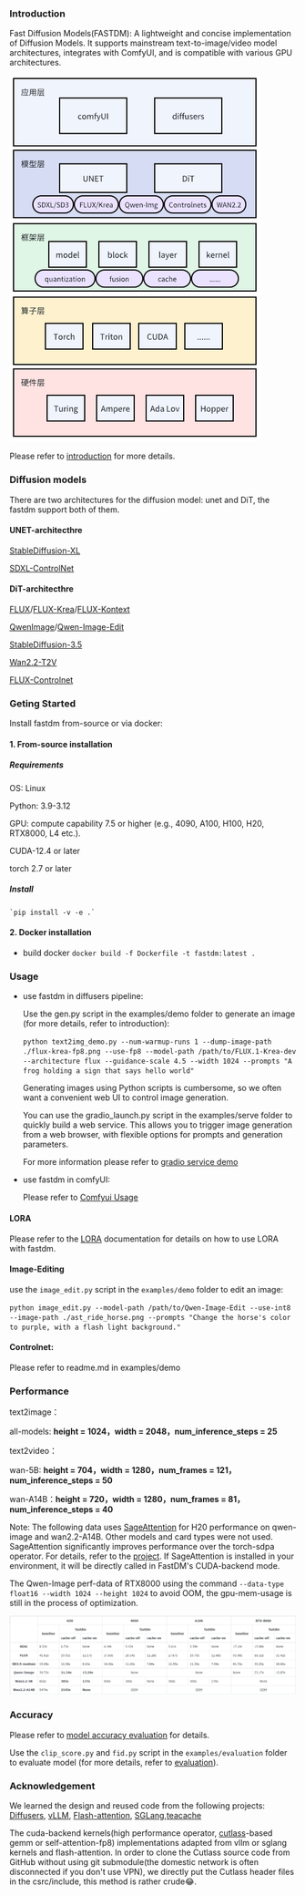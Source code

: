 ### Introduction

Fast Diffusion Models(FASTDM): A lightweight and concise implementation of Diffusion Models. It supports mainstream text-to-image/video model architectures, integrates with ComfyUI, and is compatible with various GPU architectures.

![image](./assets/architecture.PNG)

Please refer to [introduction](./doc/introduction.md) for more details.

### Diffusion models
There are two architectures for the diffusion model: unet and DiT, the fastdm support both of them.
#### UNET-architecthre
[StableDiffusion-XL](https://huggingface.co/stabilityai/stable-diffusion-xl-base-1.0)

[SDXL-ControlNet](https://huggingface.co/collections/diffusers/sdxl-controlnets-64f9c35846f3f06f5abe351f)
#### DiT-architecthre
[FLUX](https://huggingface.co/black-forest-labs/FLUX.1-dev)/[FLUX-Krea](https://huggingface.co/black-forest-labs/FLUX.1-Krea-dev)/[FLUX-Kontext](https://huggingface.co/black-forest-labs/FLUX.1-Kontext-dev)

[QwenImage](https://huggingface.co/Qwen/Qwen-Image)/[Qwen-Image-Edit](https://huggingface.co/Qwen/Qwen-Image-Edit)

[StableDiffusion-3.5](https://huggingface.co/stabilityai/stable-diffusion-3.5-medium)

[Wan2.2-T2V](https://huggingface.co/Wan-AI/Wan2.2-T2V-A14B-Diffusers)

[FLUX-Controlnet](https://huggingface.co/XLabs-AI/flux-controlnet-collections)

### Geting Started

Install fastdm from-source or via docker:

#### 1. From-source installation

##### Requirements

OS: Linux

Python: 3.9-3.12

GPU: compute capability 7.5 or higher (e.g., 4090, A100, H100, H20, RTX8000, L4 etc.).

CUDA-12.4 or later

torch 2.7 or later

##### Install

    `pip install -v -e .`

#### 2. Docker installation
- build docker
    `docker build -f Dockerfile -t fastdm:latest .`

### Usage

- use fastdm in diffusers pipeline:

    Use the gen.py script in the examples/demo folder to generate an image (for more details, refer to introduction):
    
    `python text2img_demo.py --num-warmup-runs 1 --dump-image-path ./flux-krea-fp8.png --use-fp8 --model-path /path/to/FLUX.1-Krea-dev --architecture flux --guidance-scale 4.5 --width 1024 --prompts "A frog holding a sign that says hello world"`

    Generating images using Python scripts is cumbersome, so we often want a convenient web UI to control image generation.
    
    You can use the gradio_launch.py ​​script in the examples/serve folder to quickly build a web service. This allows you to trigger image generation from a web browser, with flexible options for prompts and generation parameters. 
    
    For more information please refer to [gradio service demo](./examples/serve/readme.md) 

- use fastdm in comfyUI:

    Please refer to [Comfyui Usage](./comfyui//README.md)

#### LORA

Please refer to the [LORA](./examples//lora-gen/readme.md) documentation for details on how to use LORA with fastdm.

#### Image-Editing

use the `image_edit.py` script in the `examples/demo` folder to edit an image:

`python image_edit.py --model-path /path/to/Qwen-Image-Edit --use-int8 --image-path ./ast_ride_horse.png --prompts "Change the horse's color to purple, with a flash light background."`

#### Controlnet:

Please refer to readme.md in examples/demo

### Performance

text2image：

  all-models: **height = 1024，width = 2048，num_inference_steps = 25**

text2video：
    
  wan-5B: **height = 704，width = 1280，num_frames = 121，num_inference_steps = 50**
    
  wan-A14B：**height = 720，width = 1280，num_frames = 81，num_inference_steps = 40**

Note: The following data uses [SageAttention](https://github.com/thu-ml/SageAttention) for H20 performance on qwen-image and wan2.2-A14B. Other models and card types were not used. SageAttention significantly improves performance over the torch-sdpa operator. For details, refer to the [project](https://github.com/thu-ml/SageAttention). If SageAttention is installed in your environment, it will be directly called in FastDM's CUDA-backend mode.

The Qwen-Image perf-data of RTX8000 using the command `--data-type float16 --width 1024 --height 1024` to avoid OOM, the gpu-mem-usage is still in the process of optimization.

![image](./assets/perf.PNG)

### Accuracy

Please refer to [model accuracy evaluation](./examples/evaluation/README.md) for details.

Use the `clip_score.py` and `fid.py` script in the `examples/evaluation` folder to evaluate model (for more details, refer to [evaluation](./examples/evaluation/README.md)).


### Acknowledgement

We learned the design and reused code from the following projects: [Diffusers](https://github.com/huggingface/diffusers), [vLLM](https://github.com/vllm-project/vllm), [Flash-attention](https://github.com/Dao-AILab/flash-attention), [SGLang](https://github.com/sgl-project/sglang),[teacache](https://github.com/ali-vilab/TeaCache)

The cuda-backend kernels(high performance operator, [cutlass](https://github.com/NVIDIA/cutlass/tree/v4.1.0)-based gemm or self-attention-fp8) implementations adapted from vllm or sglang kernels and flash-attention. In order to clone the Cutlass source code from GitHub without using git submodule(the domestic network is often disconnected if you don't use VPN), we directly put the Cutlass header files in the csrc/include, this method is rather crude:joy:.